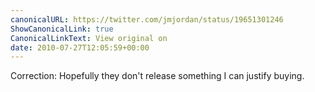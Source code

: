 ```yaml
---
canonicalURL: https://twitter.com/jmjordan/status/19651301246
ShowCanonicalLink: true
CanonicalLinkText: View original on
date: 2010-07-27T12:05:59+00:00
---
```

Correction: Hopefully they don't release something I can justify buying.